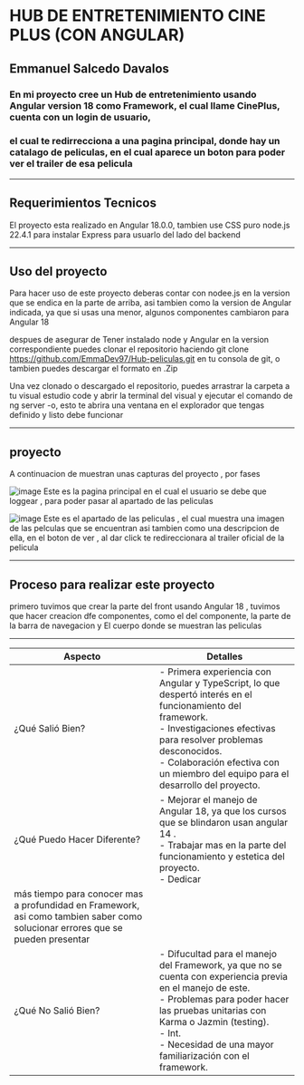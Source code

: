 # HUB DE ENTRETENIMIENTO CINE PLUS (CON ANGULAR)
## Emmanuel Salcedo Davalos 

### En mi proyecto cree un Hub de entretenimiento usando Angular version 18 como Framework, el cual llame CinePlus, cuenta con un login de usuario,
### el cual te redirrecciona a una pagina principal, donde hay un catalago de peliculas, en el cual aparece un boton para poder ver el trailer de esa pelicula 

___ 

## Requerimientos Tecnicos 
  El proyecto esta realizado en Angular 18.0.0, tambien use CSS puro
  node.js 22.4.1 para instalar Express para usuarlo del lado del backend 

___
## Uso del proyecto
Para hacer uso de este proyecto deberas contar con nodee.js en la version que se endica en la parte de arriba, asi tambien como la version de Angular indicada, ya que si usas una menor,
algunos componentes cambiaron para Angular 18 

despues de asegurar de Tener instalado node y Angular en la version correspondiente puedes clonar el repositorio haciendo git clone https://github.com/EmmaDev97/Hub-peliculas.git en tu consola de git,
o tambien puedes descargar el formato en .Zip

Una vez clonado o descargado el repositorio, puedes arrastrar la carpeta a tu visual estudio code y abrir la terminal del visual y ejecutar el comando de ng server -o,
esto te  abrira una ventana en el explorador que tengas definido  y listo debe funcionar 

___
## proyecto
A continuacion de muestran unas capturas del proyecto , por fases 

![image](https://github.com/user-attachments/assets/9624a0d4-b62e-4641-a9d0-a453dcc1ad1a)
Este es la pagina principal en el cual el usuario se debe que loggear , para poder pasar al apartado de las peliculas

![image](https://github.com/user-attachments/assets/e499f6d9-8eb0-4130-b6f8-e67600855cca)
Este es el apartado de las peliculas , el cual muestra una imagen de las pelculas que se encuentran asi tambien como una descripcion de ella,
en el boton de ver , al dar click te redireccionara al trailer oficial de la pelicula 

___
## Proceso para realizar este proyecto
primero tuvimos que crear la parte del front usando Angular 18 , tuvimos que hacer creacion dfe componentes, como el del componente, la parte de la barra de navegacion y El cuerpo donde se muestran las peliculas

___

| Aspecto                    | Detalles                                                                                                                                                                                                                                                                                                               |
|--------------------------------|-----------------------------------------------------------------------------------------------------------------------------------------------------------------------------------------------------------------------------------------------------------------------------------------------------------------------------|
| ¿Qué Salió Bien?           | - Primera experiencia con Angular y TypeScript, lo que despertó interés en el funcionamiento del framework. <br> - Investigaciones efectivas para resolver problemas desconocidos. <br> - Colaboración efectiva con un miembro del equipo para el desarrollo del proyecto.                                                            |
| ¿Qué Puedo Hacer Diferente? | - Mejorar el manejo de Angular 18, ya que los cursos que se blindaron usan angular 14 . <br> - Trabajar mas en la parte del funcionamiento y estetica del proyecto. <br> - Dedicar 
 más tiempo para conocer mas a profundidad en Framework, asi como tambien saber como solucionar errores que se pueden presentar                         |
| ¿Qué No Salió Bien?        | - Difucultad para el manejo del Framework, ya que no se cuenta con experiencia previa en el manejo de este. <br> - Problemas para poder hacer las pruebas unitarias con Karma o Jazmin (testing). <br> - Int. <br> - Necesidad de una mayor familiarización con el framework. |















